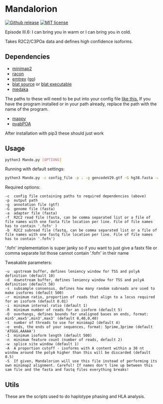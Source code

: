 # Mandalorion #
[![Github release](https://img.shields.io/github/tag/rvolden/Mandalorion.svg?label=Version)](https://github.com/rvolden/Mandalorion/tags)
[![MIT license](https://img.shields.io/badge/License-MIT-blue.svg)](http://perso.crans.org/besson/LICENSE.html)

Episode III.6: I can bring you in warm or I can bring you in cold.

Takes R2C2/C3POa data and defines high confidence isoforms.

## Dependencies ##

- [minimap2](https://github.com/lh3/minimap2)
- [racon](https://github.com/isovic/racon)
- [emtrey](https://github.com/rvolden/emtrey) ([go](https://golang.org/dl/))
- [blat source](https://users.soe.ucsc.edu/~kent/src/blatSrc35.zip) or [blat executable](http://hgdownload.soe.ucsc.edu/admin/exe/)
- [medaka](https://github.com/nanoporetech/medaka)

The paths to these will need to be put into your config file [like this.](example_config) If you have the program installed or in your path already, replace the path with the name of the program.

- [mappy](https://pypi.org/project/mappy/)
- [pyabPOA](https://pypi.org/project/pyabpoa/)

After installation with pip3 these should just work

## Usage ##
```bash
python3 Mando.py [OPTIONS]
```

Running with default settings:
```bash
python3 Mando.py -c config_file -p . -g gencodeV29.gtf -G hg38.fasta -a adapters.fasta -f R2C2_consensi.fasta -b R2C2_subreads.fastq
```

Required options:
```
-c  config file containing paths to required dependencies (above)
-p  output path
-g  annotation file (gtf)
-G  genome file (fasta)
-a  adapter file (fasta)
-f  R2C2 read file (fasta, can be comma separated list or a file of file names with one fasta file location per line. File of file names has to contain '.fofn' )
-b  R2C2 subread file (fastq, can be comma separated list or a file of file names with one fastq file location per line. File of file names has to contain '.fofn')
```
'.fofn' implementation is super janky so if you want to just give a fastx file or comma separate list those cannot contain '.fofn' in their name


Tweakable parameters:
```
-u  upstream buffer, defines leniency window for TSS and polyA definition (default 10)
-d  downstream buffer, defines leniency window for TSS and polyA definition (default 50)
-s  subsample consensus, defines how many random subreads are used to make isoforms (default 500)
-r  minimum ratio, proportion of reads that align to a locus required for an isoform (default 0.01)
-i  minimum internal ratio (default 1)
-R  minimum number of reads for an isoform (default 5)
-O  overhangs, defines bounds for unaligned bases on ends, format: min5',max5',min3',max3' (default 0,40,0,40)
-t  number of threads to use for minimap2 (default 4)
-e  ends, the ends of your sequences, format: 5prime,3prime (default 'ATGGG,AAAAA')
-I  minimum isoform length (default 500)
-n  minimum feature count (number of reads, default 2)
-w  splice site window (default 1)
-A  A proportion cutoff - isoforms with A content within a 30 nt window around the polyA higher than this will be discarded (default 0.5)
-S  If given, Mandalorion will use this file instead of performing its own minimap2 alignment. Careful! If names don't line up between this sam file and the fasta and fastq files everything breaks!
```

## Utils ##
These are the scripts used to do haplotype phasing and HLA analysis.
